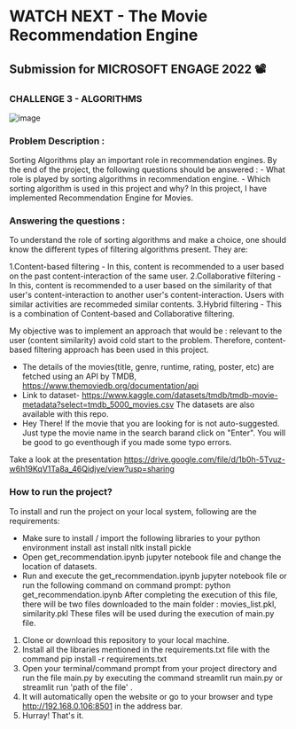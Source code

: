 # WATCH NEXT - The Movie Recommendation Engine

## Submission for MICROSOFT ENGAGE 2022 📽️

### CHALLENGE 3 - ALGORITHMS

![image](https://user-images.githubusercontent.com/105620882/170768838-423be01c-976f-425b-8189-dd1fe0c052dd.png)

### Problem Description :

Sorting Algorithms play an important role in recommendation engines. By the end of the project, the following questions should be answered : - What role is played by sorting algorithms in recommendation engine. - Which sorting algorithm is used in this project and why?
In this project, I have implemented Recommendation Engine for Movies.


### Answering the questions :

To understand the role of sorting algorithms and make a choice, one should know the different types of filtering algorithms present. They are:

1.Content-based filtering - In this, content is recommended to a user based on the past content-interaction of the same user.
2.Collaborative filtering - In this, content is recommended to a user based on the similarity of that user's content-interaction to another user's content-interaction. Users with similar activities are recommeded similar contents.
3.Hybrid filtering - This is a combination of Content-based and Collaborative filtering.

My objective was to implement an approach that would be :
relevant to the user (content similarity) avoid cold start to the problem. Therefore, content-based filtering approach has been used in this project.

* The details of the movies(title, genre, runtime, rating, poster, etc) are fetched using an API by TMDB, https://www.themoviedb.org/documentation/api 
* Link to dataset- https://www.kaggle.com/datasets/tmdb/tmdb-movie-metadata?select=tmdb_5000_movies.csv 
  The datasets are also available with this repo.
* Hey There! If the movie that you are looking for is not auto-suggested. Just type the movie name in the search barand click on "Enter". You will be good to go eventhough if you made some typo errors.

Take a look at the presentation https://drive.google.com/file/d/1b0h-5Tvuz-w6h19KqV1Ta8a_46Qidjye/view?usp=sharing 


### How to run the project?

To install and run the project on your local system, following are the requirements:

* Make sure to install / import the following libraries to your python environment
  install ast
  install nltk
  install pickle
* Open get_recommendation.ipynb jupyter notebook file and change the location of datasets.
* Run and execute the get_recommendation.ipynb jupyter notebook file or run the following command on command prompt:
    python get_recommendation.ipynb
After completing the execution of this file, there will be two files downloaded to the main folder : movies_list.pkl, similarity.pkl
These files will be used during the execution of main.py file.

1. Clone or download this repository to your local machine.
2. Install all the libraries mentioned in the requirements.txt file with the command pip install -r requirements.txt 
3. Open your terminal/command prompt from your project directory and run the file main.py by executing the command streamlit run main.py or streamlit run 'path of the file' .
4. It will automatically open the website or go to your browser and type http://192.168.0.106:8501 in the address bar.
5. Hurray! That's it.
